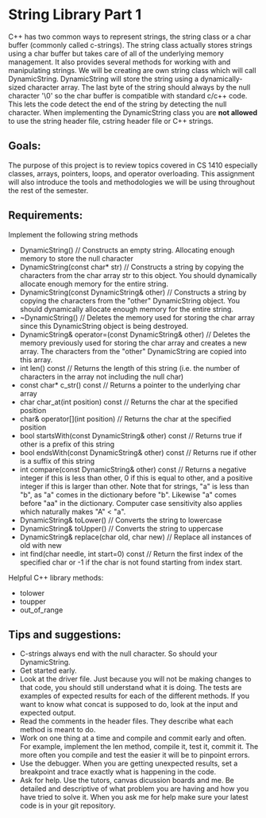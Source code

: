 # String Library Part 1

C++ has two common ways to represent strings, the string class or a char buffer
(commonly called c-strings).
The string class actually stores strings using a char buffer but takes care of
all of the underlying memory management.
It also provides several methods for working with and manipulating strings.
We will be creating are own string class which will call DynamicString.
DynamicString will store the string using a dynamically-sized character array.
The last byte of the string should always by the null character '\0' so the
char buffer is compatible with standard c/c++ code.
This lets the code detect the end of the string by detecting the null character.
When implementing the DynamicString class you are **not allowed** to use the
string header file, cstring header file or C++ strings.

## Goals:
The purpose of this project is to review topics covered in CS 1410 especially
classes, arrays, pointers, loops, and operator overloading.
This assignment will also introduce the tools and methodologies we will be using
throughout the rest of the semester.

## Requirements:

Implement the following string methods

+ DynamicString() // Constructs an empty string. Allocating enough memory to store the null character
+ DynamicString(const char* str) // Constructs a string by copying the characters from the char array str to this object.  You should dynamically allocate enough memory for the entire string.
+ DynamicString(const DynamicString& other) // Constructs a string by copying the characters from the "other" DynamicString object. You should dynamically allocate enough memory for the entire string.
+ ~DynamicString() // Deletes the memory used for storing the char array since this DynamicString object is being destroyed.
+ DynamicString& operator=(const DynamicString& other) // Deletes the memory previously used for storing the char array and creates a new array.  The characters from the "other" DynamicString are copied into this array.
+ int len() const // Returns the length of this string (i.e. the number of characters in the array not including the null char)
+ const char* c_str() const // Returns a pointer to the underlying char array
+ char char_at(int position) const // Returns the char at the specified position
+ char& operator[](int position) // Returns the char at the specified position
+ bool startsWith(const DynamicString& other) const // Returns true if other is a prefix of this string
+ bool endsWith(const DynamicString& other) const // Returns rue if other is a suffix of this string
+ int compare(const DynamicString& other) const // Returns a negative integer if this is less than other, 0 if this is equal to other, and a positive integer if this is larger than other. Note that for strings, "a" is less than "b", as "a" comes in the dictionary before "b". Likewise "a" comes before "aa" in the dictionary. Computer case sensitivity also applies which naturally makes "A" < "a". 
+ DynamicString& toLower() // Converts the string to lowercase
+ DynamicString& toUpper() // Converts the string to uppercase
+ DynamicString& replace(char old, char new) // Replace all instances of old with new
+ int find(char needle, int start=0) const // Return the first index of the specified char or -1 if the char is not found starting from index start.


Helpful C++ library methods:

+ tolower
+ toupper
+ out_of_range


## Tips and suggestions:
- C-strings always end with the null character. So should your DynamicString.
- Get started early.
- Look at the driver file. Just because you will not be making changes to that code, you should still understand what it is doing. The tests are examples of expected results for each of the different methods. If you want to know what concat is supposed to do, look at the input and expected output.
- Read the comments in the header files.  They describe what each method is meant to do.
- Work on one thing at a time and compile and commit early and often.  For example, implement the len method, compile it, test it, commit it.  The more often you compile and test the easier it will be to pinpoint errors.
- Use the debugger.  When you are getting unexpected results, set a breakpoint and trace exactly what is happening in the code.
- Ask for help.  Use the tutors, canvas dicussion boards and me.  Be detailed and descriptive of what problem you are having and how you have tried to solve it. When you ask me for help make sure your latest code is in your git repository.
